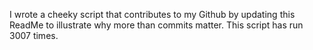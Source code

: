 I wrote a cheeky script that contributes to my Github by updating this ReadMe to illustrate why more than commits matter. This script has run 3007 times.